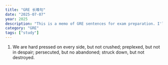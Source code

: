 ```yaml
---
title: "GRE 长难句"
date: "2025-07-07"
year: 2025
description: "This is a memo of GRE sentences for exam preparation. I'll keep updating this page for 5 sentences every day."
category: "GRE"
tags: ["study"]
---
```


1. We are hard pressed on every side, but not crushed; preplexed, but not in despair; persecuted, but no abandoned; struck down, but not destroyed.
